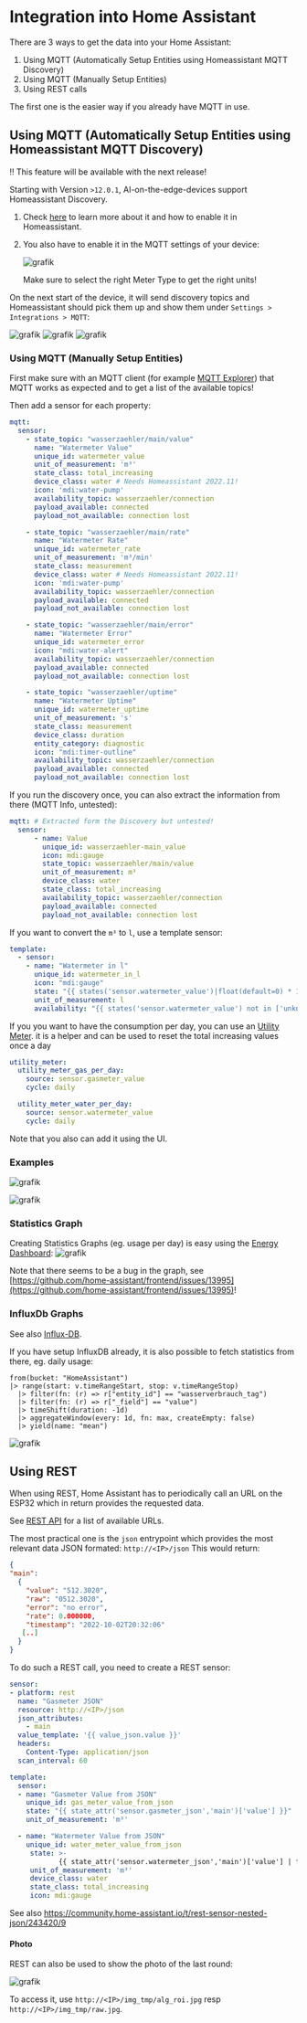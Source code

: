 # Integration into Home Assistant
There are 3 ways to get the data into your Home Assistant:

1. Using MQTT (Automatically Setup Entities using Homeassistant MQTT Discovery)
1. Using MQTT (Manually Setup Entities)
2. Using REST calls

The first one is the easier way if you already have MQTT in use.

## Using MQTT (Automatically Setup Entities using Homeassistant MQTT Discovery)

:bangbang: This feature will be available with the next release!

Starting with Version `>12.0.1`, AI-on-the-edge-devices support Homeassistant Discovery.

 1. Check [here](https://www.home-assistant.io/docs/mqtt/discovery/) to learn more about it and how to enable it in Homeassistant.
 1. You also have to enable it in the MQTT settings of your device:
  
    ![grafik](https://user-images.githubusercontent.com/1783586/199350781-e2a59eeb-b5bb-407b-9c0d-2aafab50daab.png)

    Make sure to select the right Meter Type to get the right units!

On the next start of the device, it will send discovery topics and Homeassistant should pick them up and show them under `Settings > Integrations > MQTT`:

![grafik](https://user-images.githubusercontent.com/1783586/199352538-ddcc3484-39ef-44f4-a853-53286807d30b.png) 
![grafik](https://user-images.githubusercontent.com/1783586/199352565-9b0ade28-cb43-47b4-821f-7909cad41a73.png)
![grafik](https://user-images.githubusercontent.com/1783586/199352619-217df627-4b87-4fa0-86a2-f5347c452fdb.png)


### Using MQTT (Manually Setup Entities)
First make sure with an MQTT client (for example [MQTT Explorer](http://mqtt-explorer.com/)) that MQTT works as expected and to get a list of the available topics!

Then add a sensor for each property:
```yaml
mqtt:
  sensor:
    - state_topic: "wasserzaehler/main/value"
      name: "Watermeter Value"
      unique_id: watermeter_value
      unit_of_measurement: 'm³'
      state_class: total_increasing
      device_class: water # Needs Homeassistant 2022.11!
      icon: 'mdi:water-pump'
      availability_topic: wasserzaehler/connection
      payload_available: connected
      payload_not_available: connection lost

    - state_topic: "wasserzaehler/main/rate"
      name: "Watermeter Rate"
      unique_id: watermeter_rate
      unit_of_measurement: 'm³/min'
      state_class: measurement
      device_class: water # Needs Homeassistant 2022.11!
      icon: 'mdi:water-pump'
      availability_topic: wasserzaehler/connection
      payload_available: connected
      payload_not_available: connection lost

    - state_topic: "wasserzaehler/main/error"
      name: "Watermeter Error"
      unique_id: watermeter_error
      icon: "mdi:water-alert"
      availability_topic: wasserzaehler/connection
      payload_available: connected
      payload_not_available: connection lost    

    - state_topic: "wasserzaehler/uptime"
      name: "Watermeter Uptime"
      unique_id: watermeter_uptime
      unit_of_measurement: 's'
      state_class: measurement
      device_class: duration
      entity_category: diagnostic
      icon: "mdi:timer-outline"
      availability_topic: wasserzaehler/connection
      payload_available: connected
      payload_not_available: connection lost
```
If you run the discovery once, you can also extract the information from there (MQTT Info, untested):
```yaml
mqtt: # Extracted form the Discovery but untested!
  sensor:
      - name: Value
        unique_id: wasserzaehler-main_value
        icon: mdi:gauge
        state_topic: wasserzaehler/main/value
        unit_of_measurement: m³
        device_class: water
        state_class: total_increasing
        availability_topic: wasserzaehler/connection
        payload_available: connected
        payload_not_available: connection lost
```

If you want to convert the `m³` to `l`, use a template sensor:
```yaml
template:
  - sensor:
    - name: "Watermeter in l"
      unique_id: watermeter_in_l
      icon: "mdi:gauge"
      state: "{{ states('sensor.watermeter_value')|float(default=0) * 1000 }}" # Convert 1 m3 => 1000 l
      unit_of_measurement: l
      availability: "{{ states('sensor.watermeter_value') not in ['unknown', 'unavailable', 'none'] }}"
```

If you you want to have the consumption per day, you can use an [Utility Meter](https://www.home-assistant.io/integrations/utility_meter/).
it is a helper and can be used to reset the total increasing values once a day

```yaml
utility_meter:
  utility_meter_gas_per_day:
    source: sensor.gasmeter_value
    cycle: daily

  utility_meter_water_per_day:
    source: sensor.watermeter_value
    cycle: daily
```

Note that you also can add it using the UI.

### Examples
![grafik](https://user-images.githubusercontent.com/1783586/193472069-4135736e-e63a-4afb-8009-5b97aa5c9ac5.png)

![grafik](https://user-images.githubusercontent.com/1783586/193472091-1484aac4-ddc2-48ba-896c-28370963fc2d.png)

### Statistics Graph
Creating Statistics Graphs (eg. usage per day) is easy using the [Energy Dashboard](https://www.home-assistant.io/home-energy-management/):
![grafik](https://user-images.githubusercontent.com/1783586/193471893-d8ab8f5f-0906-4076-8926-8b5a69a24bce.png)

Note that there seems to be a bug in the graph, see [https://github.com/home-assistant/frontend/issues/13995](https://github.com/home-assistant/frontend/issues/13995)!


### InfluxDb Graphs

See also [Influx-DB](../Influx-DB).

If you have setup InfluxDB already, it is also possible to fetch statistics from there, eg. daily usage:
```
from(bucket: "HomeAssistant")
|> range(start: v.timeRangeStart, stop: v.timeRangeStop)
  |> filter(fn: (r) => r["entity_id"] == "wasserverbrauch_tag")
  |> filter(fn: (r) => r["_field"] == "value")
  |> timeShift(duration: -1d)
  |> aggregateWindow(every: 1d, fn: max, createEmpty: false)
  |> yield(name: "mean")
```

![grafik](https://user-images.githubusercontent.com/1783586/193473347-c81fc301-c52f-4af0-9fcb-56fab12cacac.png)


## Using REST
When using REST, Home Assistant has to periodically call an URL on the ESP32 which in return provides the requested data.

See [REST API](https://github.com/jomjol/AI-on-the-edge-device/wiki/REST-API) for a list of available URLs.

The most practical one is the `json` entrypoint which provides the most relevant data JSON formated:
`http://<IP>/json`
This would return:
```JSON
{
"main":
  {
    "value": "512.3020",
    "raw": "0512.3020",
    "error": "no error",
    "rate": 0.000000,
    "timestamp": "2022-10-02T20:32:06"
   [..]
  }
}
```

To do such a REST call, you need to create a REST sensor:
```yaml
sensor:
- platform: rest
  name: "Gasmeter JSON" 
  resource: http://<IP>/json
  json_attributes:
    - main
  value_template: '{{ value_json.value }}'
  headers:
    Content-Type: application/json
  scan_interval: 60

template:
  sensor:
  - name: "Gasmeter Value from JSON"
    unique_id: gas_meter_value_from_json
    state: "{{ state_attr('sensor.gasmeter_json','main')['value'] }}"
    unit_of_measurement: 'm³'

  - name: "Watermeter Value from JSON"
    unique_id: water_meter_value_from_json
     state: >-
            {{ state_attr('sensor.watermeter_json','main')['value'] | float }}
     unit_of_measurement: 'm³'
     device_class: water
     state_class: total_increasing
     icon: mdi:gauge

```
See also https://community.home-assistant.io/t/rest-sensor-nested-json/243420/9


#### Photo
REST can also be used to show the photo of the last round:

![grafik](https://user-images.githubusercontent.com/1783586/193546075-b247942f-9106-47a4-a64b-42ff96dd9078.png)

To access it, use `http://<IP>/img_tmp/alg_roi.jpg` resp `http://<IP>/img_tmp/raw.jpg`.
